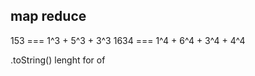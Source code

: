 ## map reduce

153 === 1^3 + 5^3 + 3^3
1634 === 1^4 + 6^4 + 3^4 + 4^4

.toString()    lenght  for of